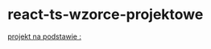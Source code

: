 # react-ts-wzorce-projektowe

[projekt na podstawie : ](https://frontstack.pl/observer-design-pattern/)
